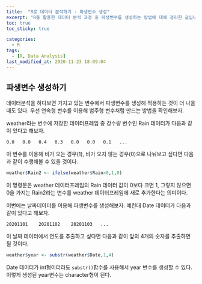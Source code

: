 ```yaml
---
title:  "R로 데이터 분석하기 - 파생변수 생성"
excerpt: "R을 활용한 데이터 분석 과정 중 파생변수를 생성하는 방법에 대해 정리한 글입니다."
toc: true
toc_sticky: true

categories:
  - R
tags:
  - [R, Data Analysis]
last_modified_at: 2020-11-23 18:09:04
---
```


## 파생변수 생성하기  

데이터분석을 하다보면 가지고 있는 변수에서 파생변수를 생성해 적용하는 것이 더 나을 때도 있다. 우선 연속형 변수를 이용해 범주형 변수처럼 만드는 방법을 확인해보자.  

weather라는 변수에 저장한 데이터프레임 중 강수량 변수인 Rain 데이터가 다음과 같이 있다고 해보자.  

```
0.0   0.0   0.4   0.3   0.0   0.0   0.1   ...
```  

이 변수를 이용해 비가 오는 경우(1), 비가 오지 않는 경우(0)으로 나눠보고 싶다면 다음과 같이 수행해볼 수 있을 것이다.  

```r
weather$Rain2 <- ifelse(weather$Rain>0,1,0)
```  

이 명령문은 weather 데이터프레임의 Rain 데이터 값이 0보다 크면 1, 그렇지 않으면 0을 가지는 Rain2라는 변수를 weather 데이터프레임에 새로 추가한다는 의미이다.  

이번에는 날짜데이터를 이용해 파생변수를 생성해보자. 예컨대 Date 데이터가 다음과 같이 있다고 해보자.  

```
20201101    20201102    20201103   ...
```  

이 날짜 데이터에서 연도를 추출하고 싶다면 다음과 같이 앞의 4개의 숫자를 추출하면 될 것이다.  

```r
weather$year <- substr(weather$Date,1,4)
```  

Date 데이터가 int형이더라도 `substr()`함수를 사용해서 year 변수를 생성할 수 있다. 이렇게 생성된 year변수는 character형이 된다.  
